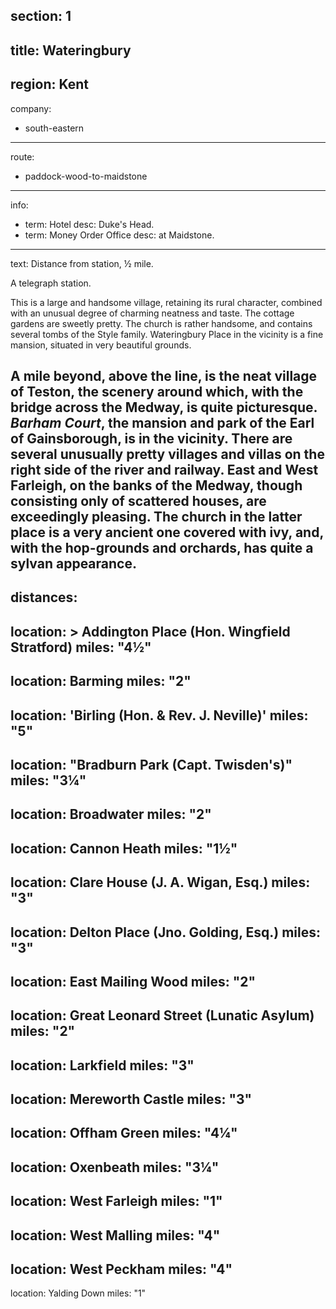 section: 1
----
title: Wateringbury
----
region: Kent
----
company:
- south-eastern
----
route:
- paddock-wood-to-maidstone
----
info:
- term: Hotel
  desc: Duke's Head.
- term: Money Order Office
  desc: at Maidstone.
----
text: Distance from station, ½ mile.

A telegraph station.

This is a large and handsome village, retaining its rural character, combined with an unusual degree of charming neatness and taste. The cottage gardens are sweetly pretty. The church is rather handsome, and contains several tombs of the Style family. Wateringbury Place in the vicinity is a fine mansion, situated in very beautiful grounds.

A mile beyond, above the line, is the neat village of Teston, the scenery around which, with the bridge across the Medway, is quite picturesque. *Barham Court*, the mansion and park of the Earl of Gainsborough, is in the vicinity. There are several unusually pretty villages and villas on the right side of the river and railway. East and West Farleigh, on the banks of the Medway, though consisting only of scattered houses, are exceedingly pleasing. The church in the latter place is a very ancient one covered with ivy, and, with the hop-grounds and orchards, has quite a sylvan appearance.
----
distances:
-
  location: >
    Addington Place (Hon. Wingfield
    Stratford)
  miles: "4½"
-
  location: Barming
  miles: "2"
-
  location: 'Birling (Hon. & Rev. J. Neville)'
  miles: "5"
-
  location: "Bradburn Park (Capt. Twisden's)"
  miles: "3¼"
-
  location: Broadwater
  miles: "2"
-
  location: Cannon Heath
  miles: "1½"
-
  location: Clare House (J. A. Wigan, Esq.)
  miles: "3"
-
  location: Delton Place (Jno. Golding, Esq.)
  miles: "3"
-
  location: East Mailing Wood
  miles: "2"
-
  location: Great Leonard Street (Lunatic Asylum)
  miles: "2"
-
  location: Larkfield
  miles: "3"
-
  location: Mereworth Castle
  miles: "3"
-
  location: Offham Green
  miles: "4¼"
-
  location: Oxenbeath
  miles: "3¼"
-
  location: West Farleigh
  miles: "1"
-
  location: West Malling
  miles: "4"
-
  location: West Peckham
  miles: "4"
-
  location: Yalding Down
  miles: "1"
